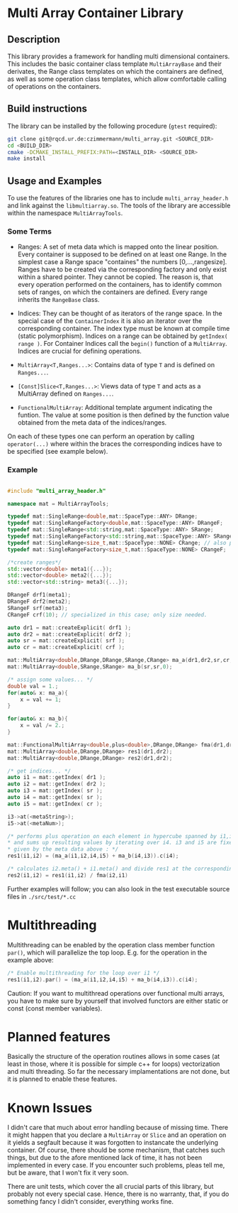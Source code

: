 # Multi Array Container Library

## Description

This library provides a framework for handling multi dimensional containers. This includes the basic container class template `MultiArrayBase` and their derivates, the Range class templates on which the containers are defined, as well as some operation class templates, which allow comfortable calling of operations on the containers.

## Build instructions

The library can be installed by the following procedure (`gtest` required):

```bash
git clone git@rqcd.ur.de:czimmermann/multi_array.git <SOURCE_DIR>
cd <BUILD_DIR>
cmake -DCMAKE_INSTALL_PREFIX:PATH=<INSTALL_DIR> <SOURCE_DIR>
make install
```

## Usage and Examples

To use the features of the libraries one has to include `multi_array_header.h` and link against the `libmultiarray.so`.
The tools of the library are accessible within the namespace `MultiArrayTools`.

### Some Terms

* Ranges: A set of meta data which is mapped onto the linear position. Every container is supposed to be defined on at least one Range. In the simplest case a Range space "containes" the numbers [0,...,rangesize]. Ranges have to be created via the corresponding factory and only exist within a shared pointer. They cannot be copied. The reason is, that every operation performed on the containers, has to identify common sets of ranges, on which the containers are defined. Every range inherits the `RangeBase` class.

* Indices: They can be thought of as iterators of the range space. In the special case of the `ContainerIndex` it is also an iterator over the corresponding container. The index type must be known at compile time (static polymorphism). Indices on a range can be obtained by `getIndex( range )`. For Container Indices call the `begin()` function of a `MultiArray`. Indices are crucial for defining operations.

* `MultiArray<T,Ranges...>`: Contains data of type `T` and is defined on `Ranges...`.
* `[Const]Slice<T,Ranges...>`: Views data of type `T` and acts as a MultiArray defined on `Ranges...`.
* `FunctionalMultiArray`: Additional template argument indicating the funtion. The value at some position is then defined by the function value obtained from the meta data of the indices/ranges.

On each of these types one can perform an operation by calling `operator(...)` where within the braces the corresponding indices have to be specified (see example below).

### Example

```c++

#include "multi_array_header.h"

namespace mat = MultiArrayTools;

typedef mat::SingleRange<double,mat::SpaceType::ANY> DRange;
typedef mat::SingleRangeFactory<double,mat::SpaceType::ANY> DRangeF;
typedef mat::SingleRange<std::string,mat::SpaceType::ANY> SRange;
typedef mat::SingleRangeFactory<std::string,mat::SpaceType::ANY> SRangeF;
typedef mat::SingleRange<size_t,mat::SpaceType::NONE> CRange; // also provided as 'ClassicR'
typedef mat::SingleRangeFactory<size_t,mat::SpaceType::NONE> CRangeF;

/*create ranges*/
std::vector<double> meta1({...});
std::vector<double> meta2({...});
std::vector<std::string> meta3({...});

DRangeF drf1(meta1);
DRangeF drf2(meta2);
SRangeF srf(meta3);
CRangeF crf(10); // specialized in this case; only size needed.

auto dr1 = mat::createExplicit( drf1 );
auto dr2 = mat::createExplicit( drf2 );
auto sr = mat::createExplicit( srf );
auto cr = mat::createExplicit( crf );

mat::MultiArray<double,DRange,DRange,SRange,CRange> ma_a(dr1,dr2,sr,cr,0);
mat::MultiArray<double,SRange,SRange> ma_b(sr,sr,0);

/* assign some values... */
double val = 1.;
for(auto& x: ma_a){
    x = val += 1;
}

for(auto& x: ma_b){
    x = val /= 2.;
}

mat::FunctionalMultiArray<double,plus<double>,DRange,DRange> fma(dr1,dr2);
mat::MultiArray<double,DRange,DRange> res1(dr1,dr2);
mat::MultiArray<double,DRange,DRange> res2(dr1,dr2);

/* get indices... */
auto i1 = mat::getIndex( dr1 );
auto i2 = mat::getIndex( dr2 );
auto i3 = mat::getIndex( sr );
auto i4 = mat::getIndex( sr );
auto i5 = mat::getIndex( cr );

i3->at(<metaString>);
i5->at(<metaNum>);

/* performs plus operation on each element in hypercube spanned by i1,i2,i4
* and sums up resulting values by iterating over i4. i3 and i5 are fixed to the positions
* given by the meta data above : */
res1(i1,i2) = (ma_a(i1,i2,i4,i5) + ma_b(i4,i3)).c(i4); 

/* calculates i2.meta() + i1.meta() and divide res1 at the corresponding entry by the result */
res2(i1,i2) = res1(i1,i2) / fma(i2,i1)
```

Further examples will follow; you can also look in the test executable source files in `./src/test/*.cc`

# Multithreading

Multithreading can be enabled by the operation class member function `par()`, which will parallelize the top loop. E.g. for the operation in the example above:
```c++
/* Enable multithreading for the loop over i1 */
res1(i1,i2).par() = (ma_a(i1,i2,i4,i5) + ma_b(i4,i3)).c(i4);
```
Caution: If you want to multithread operations over functional multi arrays, you have to make sure by yourself that involved functors are either static or const (const member variables).

# Planned features

Basically the structure of the operation routines allows in some cases (at least in those, where it is possible for simple c++ for loops) vectorization and multi threading. So far the necessary implamentations are not done, but it is planned to enable these features.

# Known Issues

I didn't care that much about error handling because of missing time. There it might happen that you declare a `MultiArray` or `Slice` and an operation on it yields a segfault because it was forgotten to instancate the underlying container. Of course, there should be some mechanism, that catches such things, but due to the afore mentioned lack of time, it has not been implemented in every case. If you encounter such problems, pleas tell me, but be aware, that I won't fix it very soon.

There are unit tests, which cover the all crucial parts of this library, but probably not every special case. Hence, there is no warranty, that, if you do something fancy I didn't consider, everything works fine.